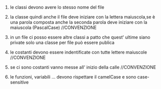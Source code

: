 
1. le classi devono avere lo stesso nome del file

2. la classe quindi anche il file deve iniziare con la lettera maiuscola,se è una parola composta anche la seconda parola deve iniziare con 
   la maiuscola (PascalCase) //CONVENZIONE 

3. in un file ci posso essere altre classi a patto che quest' ultime siano private solo una classe per file può essere publica

4. le costanti devono essere indentificate con tutte lettere maiuscole //CONVENZIONE

5. se ci sono costanti vanno messe all' inizio della calle //CONVENZIONE

6. le funzioni, variabili ... devono rispettare il camelCase e sono case-sensitive
